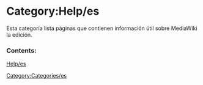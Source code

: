 # Category:Help/es
Esta categoría lista páginas que contienen información útil sobre MediaWiki la edición.

### Contents:

[Help/es](Help/es.md)

[Category:Categories/es](Category:Categories/es.md)
